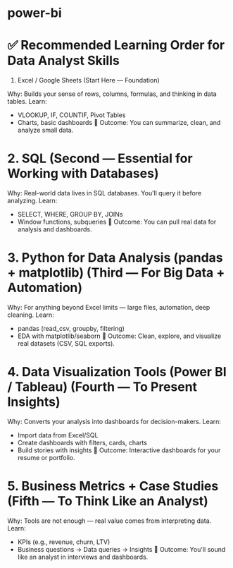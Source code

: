 # power-bi

# ✅ Recommended Learning Order for Data Analyst Skills
1. Excel / Google Sheets (Start Here — Foundation)

Why: Builds your sense of rows, columns, formulas, and thinking in data tables.
Learn: 
- VLOOKUP, IF, COUNTIF, Pivot Tables
- Charts, basic dashboards
📌 Outcome: You can summarize, clean, and analyze small data.

# 2. SQL (Second — Essential for Working with Databases)
Why: Real-world data lives in SQL databases. You’ll query it before analyzing.
Learn: 
- SELECT, WHERE, GROUP BY, JOINs
- Window functions, subqueries
📌 Outcome: You can pull real data for analysis and dashboards.

# 3. Python for Data Analysis (pandas + matplotlib) (Third — For Big Data + Automation)
Why: For anything beyond Excel limits — large files, automation, deep cleaning.
Learn:
- pandas (read_csv, groupby, filtering)
- EDA with matplotlib/seaborn
📌 Outcome: Clean, explore, and visualize real datasets (CSV, SQL exports).

# 4. Data Visualization Tools (Power BI / Tableau) (Fourth — To Present Insights)
Why: Converts your analysis into dashboards for decision-makers.
Learn:
- Import data from Excel/SQL
- Create dashboards with filters, cards, charts
- Build stories with insights
📌 Outcome: Interactive dashboards for your resume or portfolio.

# 5. Business Metrics + Case Studies (Fifth — To Think Like an Analyst)
Why: Tools are not enough — real value comes from interpreting data.
Learn:
- KPIs (e.g., revenue, churn, LTV)
- Business questions → Data queries → Insights
📌 Outcome: You'll sound like an analyst in interviews and dashboards.
